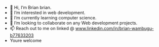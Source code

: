 - 👋 Hi, I’m Brian brian.
- 👀 I’m interested in web development.
- 🌱 I’m currently learning computer science.
- 💞️ I’m looking to collaborate on any Web development projects.
- 📫 Reach out to me on linked @ www.linkedin.com/in/brian-wambugu-b77633203
- Youre welcome

<!---
Briann044/Briann044 is a ✨ special ✨ repository because its `README.md` (this file) appears on your GitHub profile.
You can click the Preview link to take a look at your changes.
--->
